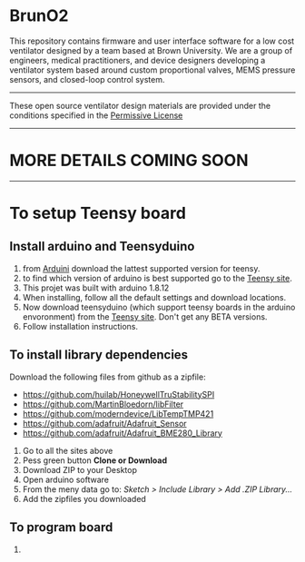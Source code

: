 # BrunO2
This repository contains firmware and user interface software for a low cost ventilator designed by a team based at Brown University. We are a group of engineers, medical practitioners, and device designers developing a ventilator system based around custom proportional valves, MEMS pressure sensors, and closed-loop control system.

---
These open source ventilator design materials are provided under the conditions specified in the [Permissive License](../../Permissive%20License--Brown%20University%20041720.pdf)

---
# MORE DETAILS COMING SOON


---
# To setup Teensy board
## Install arduino and Teensyduino
1. from [Arduini](https://www.arduino.cc/en/main/software) download the lattest supported version for teensy.
2. to find which version of arduino is best supported go to the [Teensy site](https://www.pjrc.com/teensy/td_download.html).
3. This projet was built with arduino 1.8.12
4. When installing, follow all the default settings and download locations.
5. Now download teensyduino (which support teensy boards in the arduino envoronment) from the [Teensy site](https://www.pjrc.com/teensy/td_download.html). Don't get any BETA versions.
6. Follow installation instructions.


## To install library dependencies
Download the following files from github as a zipfile:
- https://github.com/huilab/HoneywellTruStabilitySPI
- https://github.com/MartinBloedorn/libFilter
- https://github.com/moderndevice/LibTempTMP421
- https://github.com/adafruit/Adafruit_Sensor
- https://github.com/adafruit/Adafruit_BME280_Library

1. Go to all the sites above
2. Pess green button **Clone or Download**
3. Download ZIP to your Desktop
4. Open arduino software
5. From the meny data go to: *Sketch > Include Library > Add .ZIP Library...*
6. Add the zipfiles you downloaded

## To program board
1.





